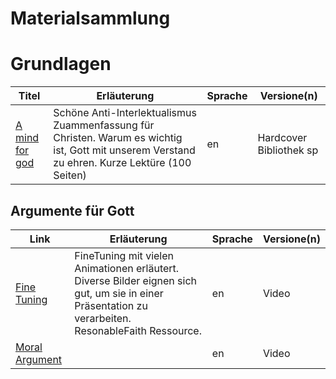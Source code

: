 
# Materialsammlung


# Grundlagen

Titel | Erläuterung | Sprache | Versione(n)
----- | ----------- | ------- | -----------
[A mind for god](http://www.amazon.de/Mind-God-James-Emery-White/dp/0830836632/) | Schöne Anti-Interlektualismus Zuammenfassung für Christen. Warum es wichtig ist, Gott mit unserem Verstand zu ehren. Kurze Lektüre (100 Seiten) | en | Hardcover Bibliothek sp




## Argumente für Gott


Link   | Erläuterung | Sprache | Versione(n) 
------ | ----------- | ------- | ------------
[Fine Tuning](https://www.youtube.com/watch?v=Q3jvfvho3CE) | FineTuning mit vielen Animationen erläutert. Diverse Bilder eignen sich gut, um sie in einer Präsentation zu verarbeiten. ResonableFaith Ressource. | en | Video
[Moral Argument](https://www.youtube.com/watch?v=OxiAikEk2vU) | | en | Video



